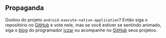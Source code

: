 ## Propaganda

Gostou do projeto `android-execute-native-application`? Então siga o repositório no
[GitHub](https://github.com/lopesivan/android-execute-native-application)
e vote nele, mas se você estiver se sentindo animado, siga o
[blog](http://42algoritmos.com.br/blog/iczar) do programador
[iczar](https://keybase.io/iczar) ou acompanhe no
[GitHub](https://github.com/lopesivan) seus projetos.
